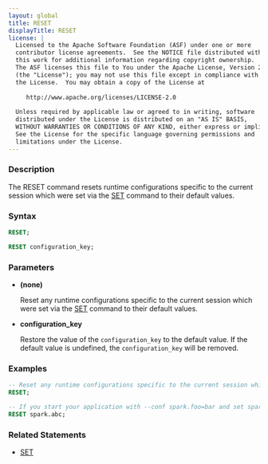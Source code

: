 ```yaml
---
layout: global
title: RESET
displayTitle: RESET
license: |
  Licensed to the Apache Software Foundation (ASF) under one or more
  contributor license agreements.  See the NOTICE file distributed with
  this work for additional information regarding copyright ownership.
  The ASF licenses this file to You under the Apache License, Version 2.0
  (the "License"); you may not use this file except in compliance with
  the License.  You may obtain a copy of the License at
 
     http://www.apache.org/licenses/LICENSE-2.0
 
  Unless required by applicable law or agreed to in writing, software
  distributed under the License is distributed on an "AS IS" BASIS,
  WITHOUT WARRANTIES OR CONDITIONS OF ANY KIND, either express or implied.
  See the License for the specific language governing permissions and
  limitations under the License.
---
```


### Description

The RESET command resets runtime configurations specific to the current session which were set via the [SET](sql-ref-syntax-aux-conf-mgmt-set.html) command to their default values.

### Syntax

```sql
RESET;

RESET configuration_key;
```

### Parameters

* **(none)**

    Reset any runtime configurations specific to the current session which were set via the [SET](sql-ref-syntax-aux-conf-mgmt-set.html) command to their default values.

* **configuration_key**

    Restore the value of the `configuration_key` to the default value. If the default value is undefined, the `configuration_key` will be removed.

### Examples

```sql
-- Reset any runtime configurations specific to the current session which were set via the SET command to their default values.
RESET;

-- If you start your application with --conf spark.foo=bar and set spark.foo=foobar in runtime, the example below will restore it to 'bar'. If spark.foo is not specified during starting, the example bellow will remove this config from the SQLConf if you set it in runtime. It will do nothing for the nonexistent keys.
RESET spark.abc;
```

### Related Statements

* [SET](sql-ref-syntax-aux-conf-mgmt-set.html)
